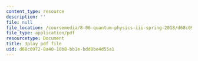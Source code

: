 ```yaml
---
content_type: resource
description: ''
file: null
file_location: /coursemedia/8-06-quantum-physics-iii-spring-2018/d68c09728a4010b8bb1ebdd0be4d55a1_BkCyJ6Nr7qU.pdf
file_type: application/pdf
resourcetype: Document
title: 3play pdf file
uid: d68c0972-8a40-10b8-bb1e-bdd0be4d55a1
---
```

